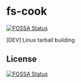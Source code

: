 # fs-cook
[![FOSSA Status](https://app.fossa.com/api/projects/git%2Bgithub.com%2FRandomCoderOrg%2Ffs-cook.svg?type=shield)](https://app.fossa.com/projects/git%2Bgithub.com%2FRandomCoderOrg%2Ffs-cook?ref=badge_shield)

[DEV] Linux tarball building


## License
[![FOSSA Status](https://app.fossa.com/api/projects/git%2Bgithub.com%2FRandomCoderOrg%2Ffs-cook.svg?type=large)](https://app.fossa.com/projects/git%2Bgithub.com%2FRandomCoderOrg%2Ffs-cook?ref=badge_large)